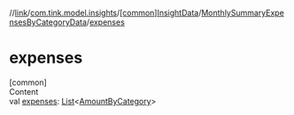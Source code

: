 //[link](../../../index.md)/[com.tink.model.insights](../../index.md)/[[common]InsightData](../index.md)/[MonthlySummaryExpensesByCategoryData](index.md)/[expenses](expenses.md)



# expenses  
[common]  
Content  
val [expenses](expenses.md): [List](https://kotlinlang.org/api/latest/jvm/stdlib/kotlin.collections/-list/index.html)<[AmountByCategory](../../../com.tink.model.relations/[common]-amount-by-category/index.md)>  



